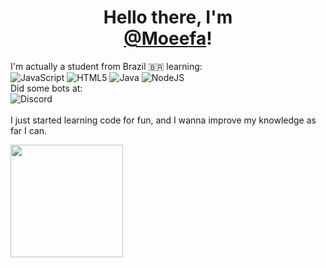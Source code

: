 <h1 align="center">Hello there, I'm <br/> <a href="https://github.com/Moeefa">@Moeefa</a>!</h1>

I'm actually a student from Brazil 🇧🇷 learning:
<br/>
![JavaScript](https://img.shields.io/badge/-JavaScript-eee?style=flat-square&logo=javascript&logoColor=DD9C25)
![HTML5](http://img.shields.io/badge/-HTML5-eee?style=flat-square&logo=html5&logoColor=E34F26)
![Java](http://img.shields.io/badge/-Java-eee?style=flat-square&logo=java&logoColor=007396)
![NodeJS](http://img.shields.io/badge/-NodeJS-eee?style=flat-square&logo=data:image/png;base64,iVBORw0KGgoAAAANSUhEUgAAAA4AAAAOCAMAAAAolt3jAAAAgVBMVEUzmTMzkTM0mDQslSwtlS00mzQAAAA7nTsymDIzmDMwmDAymTIzmDMzmTMzmDMzmDMzlzM0mTQzmTMzmTMzmTMzmTMzmTM0mjQ1nDUxlzEymDIzmTMzmTMzmTMzmTMzmTMwlzAzmTMzmTMzmTMzmTMzmTMzmTM0mTQzmTMzmTP///8ybrFJAAAAKXRSTlMAAAAAAAAAAAAAAA9RxlIRBjSR6/7vmzkIAyd21Nt8JwMauPwrKvlQxcV6L9IAAABUSURBVAjXY2RgZGTkYGQEUl8ZwUx2EAUSZfz0jVESSPEygMAXkIgiIyMbAwT8+v+fUeU/jAfkMzKqMjLDuX//k8ZFMwrNIjRnoDkS7AUZxqcQLwAA4+0cex8ENfMAAAAASUVORK5CYII=)
<br/>
Did some bots at:
<br/>
![Discord](http://img.shields.io/badge/-Discord-eee?style=flat-square&logo=discord&logoColor=5865F2)
<br/><br/>
I just started learning code for fun, and I wanna improve my knowledge as far I can. 

<img height="180em" src="https://github-readme-stats.vercel.app/api?username=Moeefa&show_icons=true&theme=swift&include_all_commits=true&count_private=true"/> 
